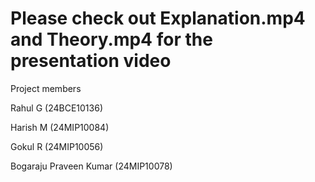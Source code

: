 # Please check out Explanation.mp4 and Theory.mp4 for the presentation video 
Project members

Rahul G (24BCE10136)

Harish M (24MIP10084)

Gokul R (24MIP10056)

Bogaraju Praveen Kumar (24MIP10078) 

#
